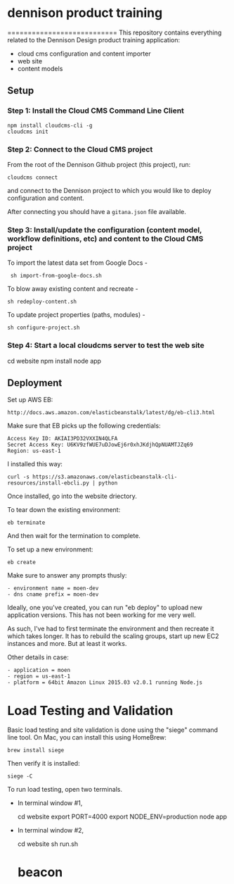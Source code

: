 # dennison product training
===========================
This repository contains everything related to the Dennison Design product training application:

- cloud cms configuration and content importer
- web site
- content models


## Setup

### Step 1: Install the Cloud CMS Command Line Client

    npm install cloudcms-cli -g
    cloudcms init


### Step 2: Connect to the Cloud CMS project

From the root of the Dennison Github project (this project), run:

    cloudcms connect

and connect to the Dennison project to which you would like to deploy configuration and content.

After connecting you should have a <code>gitana.json</code> file available.

### Step 3: Install/update the configuration (content model, workflow definitions, etc) and content to the Cloud CMS project

To import the latest data set from Google Docs -

     sh import-from-google-docs.sh
     
To blow away existing content and recreate -

    sh redeploy-content.sh
    
To update project properties (paths, modules) -

    sh configure-project.sh

### Step 4: Start a local cloudcms server to test the web site

cd website
npm install
node app


## Deployment

Set up AWS EB:

    http://docs.aws.amazon.com/elasticbeanstalk/latest/dg/eb-cli3.html

Make sure that EB picks up the following credentials:
    
    Access Key ID: AKIAI3PD32VXXIN4QLFA
    Secret Access Key: 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
    Region: us-east-1
    
I installed this way:

    curl -s https://s3.amazonaws.com/elasticbeanstalk-cli-resources/install-ebcli.py | python

Once installed, go into the website driectory.

To tear down the existing environment:

    eb terminate
    
And then wait for the termination to complete.
    
To set up a new environment:

    eb create
    
Make sure to answer any prompts thusly:

    - environment name = moen-dev
    - dns cname prefix = moen-dev

    
Ideally, one you've created, you can run "eb deploy" to upload new application versions.
This has not been working for me very well.  

As such, I've had to first terminate the environment and then recreate it which takes longer.
It has to rebuild the scaling groups, start up new EC2 instances and more.
But at least it works.

Other details in case:

    - application = moen
    - region = us-east-1
    - platform = 64bit Amazon Linux 2015.03 v2.0.1 running Node.js
    
    
# Load Testing and Validation

Basic load testing and site validation is done using the "siege" command line tool.
On Mac, you can install this using HomeBrew:

    brew install siege
    
Then verify it is installed:

    siege -C
    
To run load testing, open two terminals.

- In terminal window #1,

    cd website
    export PORT=4000
    export NODE_ENV=production
    node app
    
- In terminal window #2,

    cd website
    sh run.sh
    # beacon
